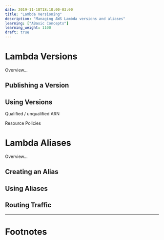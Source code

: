 ```yaml
---
date: 2019-11-18T18:10:00-03:00
title: "Lambda Versioning"
description: "Managing AWS Lambda versions and aliases"
learning: ["ABasic Concepts"]
learning_weight: 1100
draft: true
---
```


# Lambda Versions

Overview...

## Publishing a Version



## Using Versions

Qualified / unqualified ARN

Resource Policies

# Lambda Aliases

Overview...

## Creating an Alias


## Using Aliases


## Routing Traffic



---

# Footnotes

